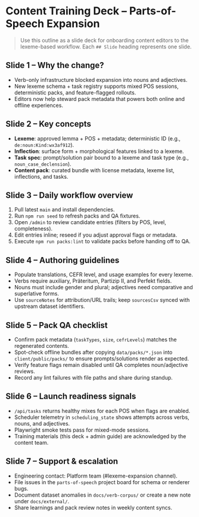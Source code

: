 # Content Training Deck – Parts-of-Speech Expansion

> Use this outline as a slide deck for onboarding content editors to the lexeme-based workflow. Each `## Slide` heading represents one slide.

## Slide 1 – Why the change?
- Verb-only infrastructure blocked expansion into nouns and adjectives.
- New lexeme schema + task registry supports mixed POS sessions, deterministic packs, and feature-flagged rollouts.
- Editors now help steward pack metadata that powers both online and offline experiences.

## Slide 2 – Key concepts
- **Lexeme**: approved lemma + POS + metadata; deterministic ID (e.g., `de:noun:Kind:wx3af912`).
- **Inflection**: surface form + morphological features linked to a lexeme.
- **Task spec**: prompt/solution pair bound to a lexeme and task type (e.g., `noun_case_declension`).
- **Content pack**: curated bundle with license metadata, lexeme list, inflections, and tasks.

## Slide 3 – Daily workflow overview
1. Pull latest `main` and install dependencies.
2. Run `npm run seed` to refresh packs and QA fixtures.
3. Open `/admin` to review candidate entries (filters by POS, level, completeness).
4. Edit entries inline; reseed if you adjust approval flags or metadata.
5. Execute `npm run packs:lint` to validate packs before handing off to QA.

## Slide 4 – Authoring guidelines
- Populate translations, CEFR level, and usage examples for every lexeme.
- Verbs require auxiliary, Präteritum, Partizip II, and Perfekt fields.
- Nouns must include gender and plural; adjectives need comparative and superlative forms.
- Use `sourceNotes` for attribution/URL trails; keep `sourcesCsv` synced with upstream dataset identifiers.

## Slide 5 – Pack QA checklist
- Confirm pack metadata (`taskTypes`, `size`, `cefrLevels`) matches the regenerated contents.
- Spot-check offline bundles after copying `data/packs/*.json` into `client/public/packs/` to ensure prompts/solutions render as expected.
- Verify feature flags remain disabled until QA completes noun/adjective reviews.
- Record any lint failures with file paths and share during standup.

## Slide 6 – Launch readiness signals
- `/api/tasks` returns healthy mixes for each POS when flags are enabled.
- Scheduler telemetry in `scheduling_state` shows attempts across verbs, nouns, and adjectives.
- Playwright smoke tests pass for mixed-mode sessions.
- Training materials (this deck + admin guide) are acknowledged by the content team.

## Slide 7 – Support & escalation
- Engineering contact: Platform team (#lexeme-expansion channel).
- File issues in the `parts-of-speech` project board for schema or renderer bugs.
- Document dataset anomalies in `docs/verb-corpus/` or create a new note under `docs/external/`.
- Share learnings and pack review notes in weekly content syncs.

